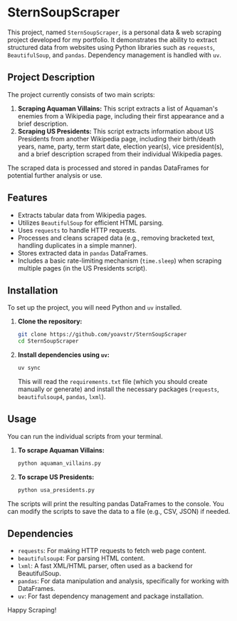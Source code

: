 # SternSoupScraper

This project, named `SternSoupScraper`, is a personal data & web scraping project developed for my portfolio. It demonstrates the ability to extract structured data from websites using Python libraries such as `requests`, `BeautifulSoup`, and `pandas`. Dependency management is handled with `uv`.

## Project Description

The project currently consists of two main scripts:

1.  **Scraping Aquaman Villains:** This script extracts a list of Aquaman's enemies from a Wikipedia page, including their first appearance and a brief description.
2.  **Scraping US Presidents:** This script extracts information about US Presidents from another Wikipedia page, including their birth/death years, name, party, term start date, election year(s), vice president(s), and a brief description scraped from their individual Wikipedia pages.

The scraped data is processed and stored in pandas DataFrames for potential further analysis or use.

## Features

* Extracts tabular data from Wikipedia pages.
* Utilizes `BeautifulSoup` for efficient HTML parsing.
* Uses `requests` to handle HTTP requests.
* Processes and cleans scraped data (e.g., removing bracketed text, handling duplicates in a simple manner).
* Stores extracted data in `pandas` DataFrames.
* Includes a basic rate-limiting mechanism (`time.sleep`) when scraping multiple pages (in the US Presidents script).

## Installation

To set up the project, you will need Python and `uv` installed.

1.  **Clone the repository:**

    ```bash
    git clone https://github.com/yoavstr/SternSoupScraper
    cd SternSoupScraper
    ```

2.  **Install dependencies using `uv`:**

    ```bash
    uv sync
    ```

    This will read the `requirements.txt` file (which you should create manually or generate) and install the necessary packages (`requests`, `beautifulsoup4`, `pandas`, `lxml`).


## Usage

You can run the individual scripts from your terminal.

1.  **To scrape Aquaman Villains:**

    ```bash
    python aquaman_villains.py
    ```

2.  **To scrape US Presidents:**

    ```bash
    python usa_presidents.py
    ```

The scripts will print the resulting pandas DataFrames to the console. You can modify the scripts to save the data to a file (e.g., CSV, JSON) if needed.

## Dependencies

* `requests`: For making HTTP requests to fetch web page content.
* `beautifulsoup4`: For parsing HTML content.
* `lxml`: A fast XML/HTML parser, often used as a backend for BeautifulSoup.
* `pandas`: For data manipulation and analysis, specifically for working with DataFrames.
* `uv`: For fast dependency management and package installation.

Happy Scraping!